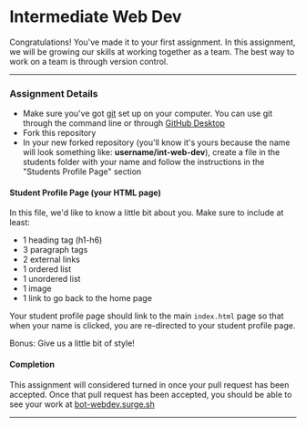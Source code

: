 # Intermediate Web Dev
Congratulations! You've made it to your first assignment.
In this assignment, we will be growing our skills at working together as a team. The best way to work on a team is through version control.

---

### Assignment Details
- Make sure you've got [git](https://docs.github.com/en/github/getting-started-with-github/set-up-git) set up on your computer. You can use git through the command line or through [GitHub Desktop](https://docs.github.com/en/desktop/getting-started-with-github-desktop)
- Fork this repository
- In your new forked repository (you'll know it's yours because the name will look something like: **username/int-web-dev**), create a file in the students folder with your name and follow the instructions in the "Students Profile Page" section

#### Student Profile Page (your HTML page)
In this file, we'd like to know a little bit about you.
Make sure to include at least:
- 1 heading tag (h1-h6)
- 3 paragraph tags
- 2 external links
- 1 ordered list
- 1 unordered list
- 1 image
- 1 link to go back to the home page

Your student profile page should link to the main `index.html` page so that when your name is clicked, you are re-directed to your student profile page. 

Bonus:
Give us a little bit of style!

#### Completion
This assignment will considered turned in once your pull request has been accepted. Once that pull request has been accepted, you should be able to see your work at [bot-webdev.surge.sh](https://bot-webdev.surge.sh)

---
